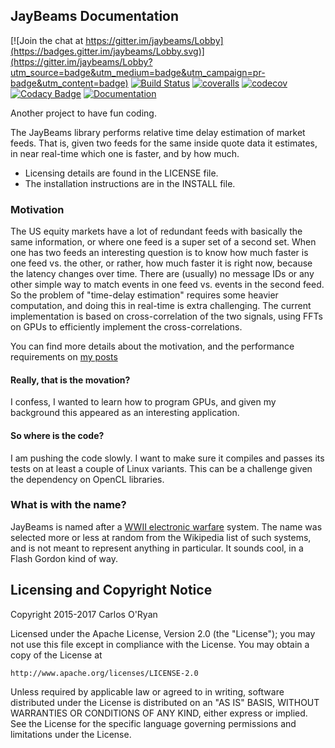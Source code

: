## JayBeams Documentation

[![Join the chat at https://gitter.im/jaybeams/Lobby](https://badges.gitter.im/jaybeams/Lobby.svg)](https://gitter.im/jaybeams/Lobby?utm_source=badge&utm_medium=badge&utm_campaign=pr-badge&utm_content=badge)
[![Build Status](https://travis-ci.org/coryan/jaybeams.svg?branch=master)](https://travis-ci.org/coryan/jaybeams)
[![coveralls](https://coveralls.io/repos/coryan/jaybeams/badge.svg?branch=master&service=github)](https://coveralls.io/github/coryan/jaybeams?branch=master)
[![codecov](https://codecov.io/gh/coryan/jaybeams/branch/master/graph/badge.svg)](https://codecov.io/gh/coryan/jaybeams)
[![Codacy Badge](https://api.codacy.com/project/badge/Grade/79c4108849884f4cb71e70597089f9cf)](https://www.codacy.com/app/coryan/jaybeams?utm_source=github.com&amp;utm_medium=referral&amp;utm_content=coryan/jaybeams&amp;utm_campaign=Badge_Grade)
[![Documentation](https://img.shields.io/badge/documentation-master-brightgreen.svg)](http://coryan.github.io/jaybeams/)

Another project to have fun coding.

The JayBeams library performs relative time delay estimation of market
feeds.  That is, given two feeds for the same inside quote data it
estimates, in near real-time which one is faster, and by how much.

- Licensing details are found in the LICENSE file.
- The installation instructions are in the INSTALL file.

### Motivation

The US equity markets have a lot of redundant feeds with basically the
same information, or where one feed is a super set of a second set.
When one has two feeds an interesting question is to know how much
faster is one feed vs. the other, or rather, how much faster it is
right now, because the latency changes over time.  There are (usually)
no message IDs or any other simple way to match events in one feed
vs. events in the second feed.  So the problem of "time-delay
estimation" requires some heavier computation, and doing this in
real-time is extra challenging.  The current implementation is based
on cross-correlation of the two signals, using FFTs on GPUs to
efficiently implement the cross-correlations.

You can find more details about the motivation, and the performance
requirements on [my posts](htts://coryan.github.io/)

#### Really, that is the movation?

I confess, I wanted to learn how to program GPUs, and given my
background this appeared as an interesting application.

#### So where is the code?

I am pushing the code slowly.  I want to make sure it compiles and
passes its tests on at least a couple of Linux variants.  This can be
a challenge given the dependency on OpenCL libraries.

### What is with the name?

JayBeams is named after a [WWII electronic warfare](https://en.wikipedia.org/wiki/List_of_World_War_II_electronic_warfare_equipment) system.
The name was selected more or less at random from the Wikipedia list
of such systems, and is not meant to represent anything in
particular.  It sounds cool, in a Flash Gordon kind of way.

## Licensing and Copyright Notice

Copyright 2015-2017 Carlos O'Ryan

Licensed under the Apache License, Version 2.0 (the "License");
you may not use this file except in compliance with the License.
You may obtain a copy of the License at

    http://www.apache.org/licenses/LICENSE-2.0

Unless required by applicable law or agreed to in writing, software
distributed under the License is distributed on an "AS IS" BASIS,
WITHOUT WARRANTIES OR CONDITIONS OF ANY KIND, either express or implied.
See the License for the specific language governing permissions and
limitations under the License.
